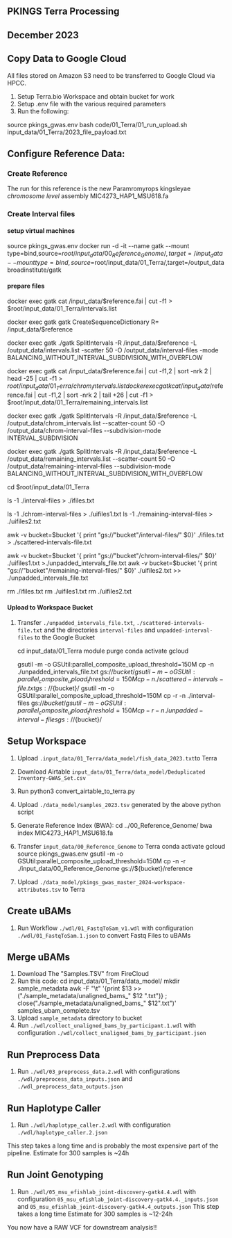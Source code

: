 ## PKINGS Terra Processing
## December 2023

## Copy Data to Google Cloud

All files stored on Amazon S3 need to be transferred to Google Cloud via HPCC.
1. Setup Terra.bio Workspace and obtain bucket for work
2. Setup .env file with the various required parameters
2. Run the following:

  source pkings_gwas.env
  bash code/01_Terra/01_run_upload.sh input_data/01_Terra/2023_file_payload.txt

## Configure Reference Data:

### Create Reference

The run for this reference is the new Paramromyrops kingsleyae *chromosome level* assembly MIC4273_HAP1_MSU618.fa

### Create Interval files

#### setup virtual machines
source pkings_gwas.env
docker run -d -it --name gatk --mount type=bind,source=$root/input_data/00_Reference_Genome/,target=/input_data --mount type=bind,source=$root/input_data/01_Terra/,target=/output_data broadinstitute/gatk

#### prepare files

docker exec gatk cat /input_data/$reference.fai | cut -f1 > $root/input_data/01_Terra/intervals.list

docker exec gatk gatk CreateSequenceDictionary R= /input_data/$reference 

docker exec gatk ./gatk SplitIntervals -R /input_data/$reference -L /output_data/intervals.list -scatter 50 -O /output_data/interval-files -mode BALANCING_WITHOUT_INTERVAL_SUBDIVISION_WITH_OVERFLOW

docker exec gatk cat /input_data/$reference.fai | cut -f1,2 | sort -nrk 2 | head -25 | cut -f1 > $root/input_data/01_Terra/chrom_intervals.list
docker exec gatk cat /input_data/$reference.fai | cut -f1,2 | sort -nrk 2 | tail +26 | cut -f1 > $root/input_data/01_Terra/remaining_intervals.list

docker exec gatk ./gatk SplitIntervals -R /input_data/$reference -L /output_data/chrom_intervals.list --scatter-count 50 -O /output_data/chrom-interval-files --subdivision-mode INTERVAL_SUBDIVISION

docker exec gatk ./gatk SplitIntervals -R /input_data/$reference -L /output_data/remaining_intervals.list --scatter-count 50 -O /output_data/remaining-interval-files --subdivision-mode BALANCING_WITHOUT_INTERVAL_SUBDIVISION_WITH_OVERFLOW

cd $root/input_data/01_Terra

ls -1 ./interval-files > ./ifiles.txt

ls -1 ./chrom-interval-files > ./uifiles1.txt
ls -1 ./remaining-interval-files > ./uifiles2.txt


awk -v bucket=$bucket '{ print "gs://"bucket"/interval-files/" $0}' ./ifiles.txt > ./scattered-intervals-file.txt

awk -v bucket=$bucket '{ print "gs://"bucket"/chrom-interval-files/" $0}' ./uifiles1.txt >./unpadded_intervals_file.txt
awk -v bucket=$bucket '{ print "gs://"bucket"/remaining-interval-files/" $0}' ./uifiles2.txt >> ./unpadded_intervals_file.txt

rm ./ifiles.txt
rm ./uifiles1.txt
rm ./uifiles2.txt

#### Upload to Workspace Bucket
1. Transfer `./unpadded_intervals_file.txt`, `./scattered-intervals-file.txt` and the directories `interval-files` and `unpadded-interval-files` to the Google Bucket

    cd input_data/01_Terra
    module purge
    conda activate gcloud

    gsutil -m -o GSUtil:parallel_composite_upload_threshold=150M cp -n ./unpadded_intervals_file.txt gs://${bucket}/
    gsutil -m -o GSUtil:parallel_composite_upload_threshold=150M cp -n ./scattered-intervals-file.txt gs://${bucket}/
    gsutil -m -o GSUtil:parallel_composite_upload_threshold=150M cp -r -n ./interval-files gs://${bucket}/
    gsutil -m -o GSUtil:parallel_composite_upload_threshold=150M cp -r -n ./unpadded-interval-files gs://${bucket}/

## Setup Workspace

1. Upload `.input_data/01_Terra/data_model/fish_data_2023.txt`to Terra
2. Download Airtable `input_data/01_Terra/data_model/Deduplicated Inventory-GWAS_Set.csv`
3. Run
    python3 convert_airtable_to_terra.py
4. Upload `./data_model/samples_2023.tsv` generated by the above python script
5. Generate Reference Index (BWA):
    cd ../00_Reference_Genome/
    bwa index MIC4273_HAP1_MSU618.fa
6. Transfer `input_data/00_Reference_Genome` to Terra
    conda activate gcloud
    source pkings_gwas.env
    gsutil -m -o GSUtil:parallel_composite_upload_threshold=150M cp -n -r ./input_data/00_Reference_Genome gs://${bucket}/reference

5. Upload `./data_model/pkings_gwas_master_2024-workspace-attributes.tsv` to Terra

## Create uBAMs
1. Run Workflow `./wdl/01_FastqToSam_v1.wdl` with configuration `./wdl/01_FastqToSam.1.json` to convert Fastq Files to uBAMs

## Merge uBAMs
1. Download The "Samples.TSV" from FireCloud
2. Run this code:
    cd input_data/01_Terra/data_model/
    mkdir sample_metadata
    awk -F "\t" '{print $13 >> ("./sample_metadata/unaligned_bams_" $12 ".txt")} ; close("./sample_metadata/unaligned_bams_" $12".txt")' samples_ubam_complete.tsv
3. Upload `sample_metadata` directory to bucket
4. Run `./wdl/collect_unaligned_bams_by_participant.1.wdl` with configuration `./wdl/collect_unaligned_bams_by_participant.json`

## Run Preprocess Data
1. Run `./wdl/03_preprocess_data.2.wdl` with configurations `./wdl/preprocess_data_inputs.json` and `./wdl_preprocess_data_outputs.json`

## Run Haplotype Caller
1. Run `./wdl/haplotype_caller.2.wdl` with configuration `./wdl/haplotype_caller.2.json`

This step takes a long time and is probably the most expensive part of the pipeline.  Estimate for 300 samples is ~24h

## Run Joint Genotyping
1. Run `./wdl/05_msu_efishlab_joint-discovery-gatk4.4.wdl` with configuration `05_msu_efishlab_joint-discovery-gatk4.4._inputs.json` and `05_msu_efishlab_joint-discovery-gatk4.4_outputs.json`
This step takes a long time Estimate for 300 samples is ~12-24h

You now have a RAW VCF for downstream analysis!!
